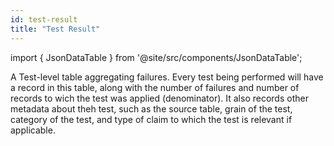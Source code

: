 ```yaml
---
id: test-result
title: "Test Result"
---
```



import { JsonDataTable } from '@site/src/components/JsonDataTable';

A Test-level table aggregating failures.  Every test being performed will have a record in this table, along with the number of failures and number of records to wich the test was applied (denominator).  It also records other metadata about theh test, such as the source table, grain of the test, category of the test, and type of claim to which the test is relevant if applicable.

<JsonDataTable jsonPath="nodes.model\.data_profiling\.data_profiling__test_result.columns" />